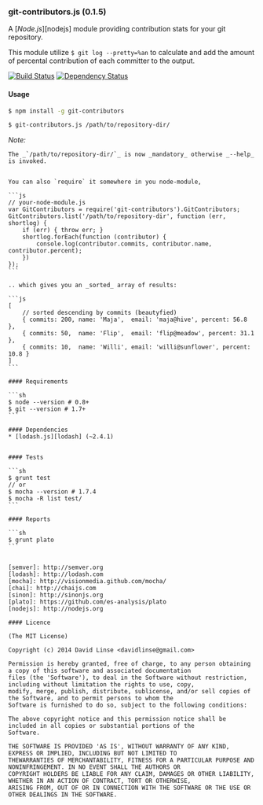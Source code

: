 ### git-contributors.js (0.1.5)

A [_Node.js_][nodejs] module providing contribution stats for your git repository.

This module utilize `$ git log --pretty=%an` to calculate and add the amount
of percental contribution of each committer to the output.

[![Build Status][travis_png]][travis_link] [![Dependency Status][dm_png]][dm_url]

[travis_png]: https://travis-ci.org/davidlinse/git-contributors.js.png?branch=master
[travis_link]: https://travis-ci.org/davidlinse/git-contributors.js
[dm_png]: https://david-dm.org/davidlinse/git-contributors.js.png
[dm_url]: https://david-dm.org/davidlinse/git-contributors.js

#### Usage

```sh
$ npm install -g git-contributors

$ git-contributors.js /path/to/repository-dir/
```
_Note:_
~~~The _`/path/to/repository-dir/` is _optional_ and defaults to current directory.~~~
The _`/path/to/repository-dir/`_ is now _mandatory_ otherwise _--help_ is invoked.


You can also `require` it somewhere in you node-module,

```js
// your-node-module.js
var GitContributors = require('git-contributors').GitContributors;
GitContributors.list('/path/to/repository-dir', function (err, shortlog) {
    if (err) { throw err; }
    shortlog.forEach(function (contributor) {
        console.log(contributor.commits, contributor.name, contributor.percent);
    })
});
```

.. which gives you an _sorted_ array of results:

```js
[
    // sorted descending by commits (beautyfied)
    { commits: 200, name: 'Maja',  email: 'maja@hive', percent: 56.8 },
    { commits: 50,  name: 'Flip',  email: 'flip@meadow', percent: 31.1 },
    { commits: 10,  name: 'Willi', email: 'willi@sunflower', percent: 10.8 }
]
```

#### Requirements

```sh
$ node --version # 0.8+
$ git --version # 1.7+
```

#### Dependencies
* [lodash.js][lodash] (~2.4.1)


#### Tests

```sh
$ grunt test
// or
$ mocha --version # 1.7.4
$ mocha -R list test/
```

#### Reports

```sh
$ grunt plato
```


[semver]: http://semver.org
[lodash]: http://lodash.com
[mocha]: http://visionmedia.github.com/mocha/
[chai]: http://chaijs.com
[sinon]: http://sinonjs.org
[plato]: https://github.com/es-analysis/plato
[nodejs]: http://nodejs.org

#### Licence

(The MIT License)

Copyright (c) 2014 David Linse <davidlinse@gmail.com>

Permission is hereby granted, free of charge, to any person obtaining a copy of this software and associated documentation
files (the 'Software'), to deal in the Software without restriction, including without limitation the rights to use, copy,
modify, merge, publish, distribute, sublicense, and/or sell copies of the Software, and to permit persons to whom the
Software is furnished to do so, subject to the following conditions:

The above copyright notice and this permission notice shall be included in all copies or substantial portions of the
Software.

THE SOFTWARE IS PROVIDED 'AS IS', WITHOUT WARRANTY OF ANY KIND, EXPRESS OR IMPLIED, INCLUDING BUT NOT LIMITED TO
THEWARRANTIES OF MERCHANTABILITY, FITNESS FOR A PARTICULAR PURPOSE AND NONINFRINGEMENT. IN NO EVENT SHALL THE AUTHORS OR
COPYRIGHT HOLDERS BE LIABLE FOR ANY CLAIM, DAMAGES OR OTHER LIABILITY, WHETHER IN AN ACTION OF CONTRACT, TORT OR OTHERWISE,
ARISING FROM, OUT OF OR IN CONNECTION WITH THE SOFTWARE OR THE USE OR OTHER DEALINGS IN THE SOFTWARE.
